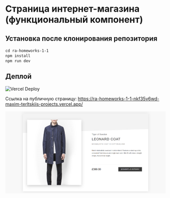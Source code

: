# Страница интернет-магазина (функциональный компонент)

## Установка после клонирования репозитория

```
cd ra-homeworks-1-1
npm install
npm run dev
```

## Деплой

![Vercel Deploy](https://deploy-badge.vercel.app/vercel/ra-homeworks-1-1-git-main-maxim-terltskiis-projects)

Ссылка на публичную страницу: https://ra-homeworks-1-1-nkf35v6wd-maxim-terltskiis-projects.vercel.app/

![Веб-страница](./pic/web-page.png)
